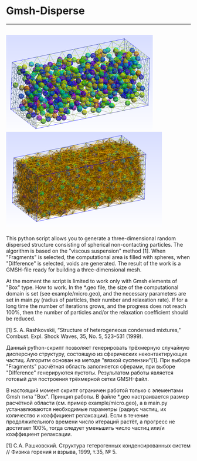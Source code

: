 # Gmsh-Disperse
---
<img src="pic/2d_mesh.png" width="400" class="center"> <img src="pic/full_mesh.png" width="425" class="center">
---

This python script allows you to generate a three-dimensional random dispersed structure consisting of spherical non-contacting particles. The algorithm is based on the "viscous suspension" method [1]. When "Fragments" is selected, the computational area is filled with spheres, when "Difference" is selected, voids are generated.
The result of the work is a GMSH-file ready for building a three-dimensional mesh.

At the moment the script is limited to work only with Gmsh elements of "Box" type.
How to work. In the *.geo file, the size of the computational domain is set (see example/micro.geo), and the necessary parameters are set in main.py (radius of particles, their number and relaxation rate).
If for a long time the number of iterations grows, and the progress does not reach 100%, then the number of particles and/or the relaxation coefficient should be reduced.

[1] S. A. Rashkovskii, “Structure of heterogeneous condensed mixtures," Combust. Expl. Shock Waves, 35, No. 5, 523–531 (1999).

Данный python-скрипт позволяет генерировать трёхмерную случайную дисперсную структуру, состоящую из сферических неконтактирующих частиц. Алгоритм основан на методе "вязкой суспензии"[1]. При выборе "Fragments" расчётная область заполняется сферами, при выборе "Difference" генерируются пустоты.
Результатом работы является готовый для построения трёхмерной сетки GMSH-файл.

В настоящий момент скрипт ограничен работой только с элементами Gmsh типа "Box".
Принцип работы. В файле *.geo настраивается размер расчётной области (см. пример example/micro.geo), а в main.py устанавлюваются необходимые параметры (радиус частиц, их количество и коэффициент релаксации).
Если в течение продолжительного времени число итераций растёт, а прогресс не достигает 100%, тогда следует уменьшить число частиц или/и коэффициент релаксации.

[1] С.А. Рашковский. Структура гетерогенных конденсированных систем // Физика горения и взрыва, 1999, т.35, № 5.



